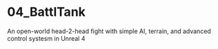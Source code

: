 # 04_BattlTank
An open-world head-2-head fight with simple AI, terrain, and advanced control systesm in Unreal 4
